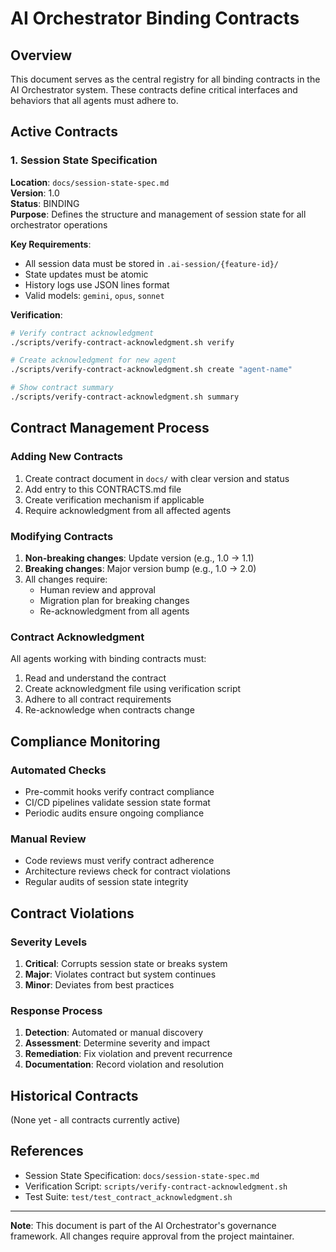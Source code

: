 # AI Orchestrator Binding Contracts

## Overview

This document serves as the central registry for all binding contracts in the AI Orchestrator system. These contracts define critical interfaces and behaviors that all agents must adhere to.

## Active Contracts

### 1. Session State Specification

**Location**: `docs/session-state-spec.md`  
**Version**: 1.0  
**Status**: BINDING  
**Purpose**: Defines the structure and management of session state for all orchestrator operations

**Key Requirements**:
- All session data must be stored in `.ai-session/{feature-id}/`
- State updates must be atomic
- History logs use JSON lines format
- Valid models: `gemini`, `opus`, `sonnet`

**Verification**:
```bash
# Verify contract acknowledgment
./scripts/verify-contract-acknowledgment.sh verify

# Create acknowledgment for new agent
./scripts/verify-contract-acknowledgment.sh create "agent-name"

# Show contract summary
./scripts/verify-contract-acknowledgment.sh summary
```

## Contract Management Process

### Adding New Contracts

1. Create contract document in `docs/` with clear version and status
2. Add entry to this CONTRACTS.md file
3. Create verification mechanism if applicable
4. Require acknowledgment from all affected agents

### Modifying Contracts

1. **Non-breaking changes**: Update version (e.g., 1.0 → 1.1)
2. **Breaking changes**: Major version bump (e.g., 1.0 → 2.0)
3. All changes require:
   - Human review and approval
   - Migration plan for breaking changes
   - Re-acknowledgment from all agents

### Contract Acknowledgment

All agents working with binding contracts must:

1. Read and understand the contract
2. Create acknowledgment file using verification script
3. Adhere to all contract requirements
4. Re-acknowledge when contracts change

## Compliance Monitoring

### Automated Checks

- Pre-commit hooks verify contract compliance
- CI/CD pipelines validate session state format
- Periodic audits ensure ongoing compliance

### Manual Review

- Code reviews must verify contract adherence
- Architecture reviews check for contract violations
- Regular audits of session state integrity

## Contract Violations

### Severity Levels

1. **Critical**: Corrupts session state or breaks system
2. **Major**: Violates contract but system continues
3. **Minor**: Deviates from best practices

### Response Process

1. **Detection**: Automated or manual discovery
2. **Assessment**: Determine severity and impact
3. **Remediation**: Fix violation and prevent recurrence
4. **Documentation**: Record violation and resolution

## Historical Contracts

(None yet - all contracts currently active)

## References

- Session State Specification: `docs/session-state-spec.md`
- Verification Script: `scripts/verify-contract-acknowledgment.sh`
- Test Suite: `test/test_contract_acknowledgment.sh`

---

**Note**: This document is part of the AI Orchestrator's governance framework. All changes require approval from the project maintainer.